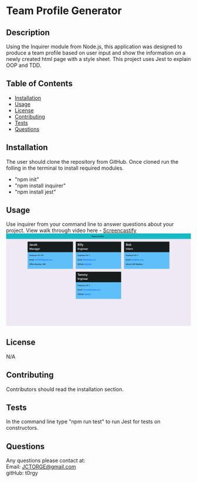 # Team Profile Generator

## Description
Using the Inquirer module from Node.js, this application was designed to produce a team profile based on user input and show the information on a newly created html page with a style sheet. This project uses Jest to explain OOP and TDD.

## Table of Contents
* [Installation](#installation)
* [Usage](#usage)
* [License](#license)
* [Contributing](#contributing)
* [Tests](#tests)
* [Questions](#questions)

## Installation 
The user should clone the repository from GitHub. Once cloned run the folling in the terminal to install required modules.
- "npm init"
- "npm install inquirer"
- "npm install jest"

## Usage 
Use inquirer from your command line to answer questions about your project.
View walk through video here - [Screencastify]()<br>
![img](./assets/img/screencapture-file-C-Users-Torgy-Desktop-projects-team-profile-generator-dist-index-html-2022-05-08-19_08_59.png)

## License 
N/A

## Contributing 
Contributors should read the installation section. 

## Tests
In the command line type "npm run test" to run Jest for tests on constructors. 

## Questions
Any questions please contact at:<br>
Email: JCTORGE@gmail.com <br>
gitHub: t0rgy <br>
